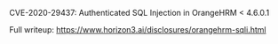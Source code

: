 CVE-2020-29437: Authenticated SQL Injection in OrangeHRM < 4.6.0.1

Full writeup: https://www.horizon3.ai/disclosures/orangehrm-sqli.html
